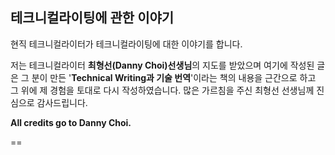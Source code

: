 ## 테크니컬라이팅에 관한 이야기

현직 테크니컬라이터가 테크니컬라이팅에 대한 이야기를 합니다.

저는 테크니컬라이터 **최형선(Danny Choi)선생님**의 지도를 받았으며 여기에 작성된 글은 그 분이 만든 '**Technical Writing과 기술 번역**'이라는 책의 내용을 근간으로 하고 그 위에 제 경험을 토대로 다시 작성하였습니다. 많은 가르침을 주신 최형선 선생님께 진심으로 감사드립니다.

**All credits go to Danny Choi.**

== 


